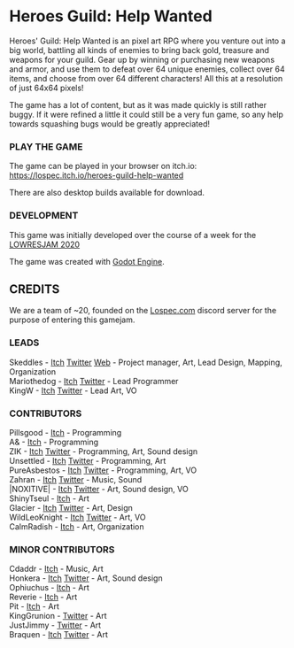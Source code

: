 # Heroes Guild: Help Wanted

Heroes' Guild: Help Wanted is an pixel art RPG where you venture out into a big world, battling all kinds of enemies to bring back gold, treasure and weapons for your guild. Gear up by winning or purchasing new weapons and armor, and use them to defeat over 64 unique enemies, collect over 64 items, and choose from over 64 different characters! All this at a resolution of just 64x64 pixels!

The game has a lot of content, but as it was made quickly is still rather buggy. If it were refined a little it could still be a very fun game, so any help towards squashing bugs would be greatly appreciated!

### PLAY THE GAME

The game can be played in your browser on itch.io: https://lospec.itch.io/heroes-guild-help-wanted

There are also desktop builds available for download.

### DEVELOPMENT

This game was initially developed over the course of a week for the [LOWRESJAM 2020](https://itch.io/jam/lowrezjam-2020/rate/727169)

The game was created with [Godot Engine](https://godotengine.org/).

## CREDITS

We are a team of ~20, founded on the [Lospec.com](https://lospec.com) discord server for the purpose of entering this gamejam.  

### LEADS

Skeddles - [Itch](https://skeddles.itch.io/) [Twitter](https://twitter.com/skeddles?s=09) [Web](https://lospec.com/) - Project manager, Art, Lead Design, Mapping, Organization  
Mariothedog - [Itch](https://mariothedog.itch.io/) [Twitter](https://twitter.com/mariothedogMC) - Lead Programmer  
KingW - [Itch](https://kingw.itch.io/) [Twitter](https://twitter.com/King_Worrell) - Lead Art, VO  

### CONTRIBUTORS

Pillsgood - [Itch](https://itch.io/profile/pillsgood) - Programming  
A& - [Itch](https://itch.io/profile/imacedia) - Programming  
ZIK - [Itch](https://zikbakguru.itch.io/) [Twitter](https://twitter.com/ZIKBAKGURI?s=09) - Programming, Art, Sound design  
Unsettled  - [Itch](https://unsettled.itch.io/) [Twitter](https://twitter.com/_unsettled_?s=09) - Programming, Art  
PureAsbestos - [Itch](http://pureasbestos.itch.io/) [Twitter](http://twitter.com/pureasbestos) - Programming,  Art, VO  
Zahran - [Itch](https://zahranworrell.itch.io/) [Twitter](https://twitter.com/ZahranWorrell) - Music, Sound  
|NOXITIVE| - [Itch](https://noxitive.itch.io/) [Twitter](https://twitter.com/Noxitive) - Art, Sound design, VO  
ShinyTseul - [Itch](https://shinytseul.itch.io/) - Art  
Glacier - [Itch](https://oceanhahn.itch.io/) [Twitter](https://twitter.com/windfallapples?s=09) - Art, Design  
WildLeoKnight - [Itch](https://wildleoknight.itch.io/) [Twitter](https://twitter.com/WildLeoKnight) -  Art, VO  
CalmRadish - [Itch](https://calmradish.itch.io/) - Art, Organization

### MINOR CONTRIBUTORS

Cdaddr - [Itch](https://itch.io/profile/cdaddr)  - Music, Art  
Honkera - [Itch](https://hjonkerly.itch.io/) [Twitter](https://twitter.com/honkerly) - Art, Sound design  
Ophiuchus - [Itch](https://ophi-chus.itch.io/) - Art  
Reverie - [Itch](https://reverevereverev.itch.io/) - Art  
Pit - [Itch](https://itch.io/profile/pixeltea-studio) - Art  
KingGrunion - [Twitter](https://twitter.com/KingGrunion) - Art  
JustJimmy - [Twitter](https://twitter.com/CheezyByte) - Art  
Braquen - [Itch](https://braquen.itch.io/) [Twitter](https://twitter.com/braquenart) - Art

